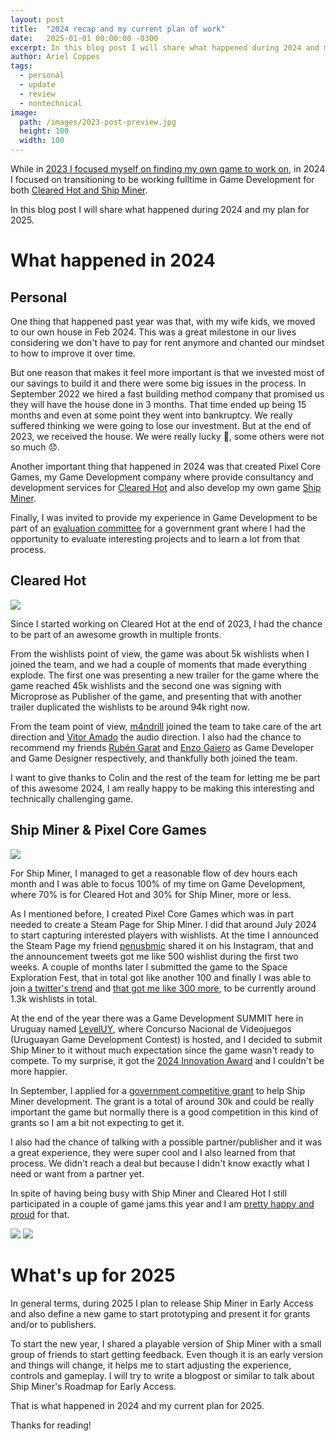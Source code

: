 ```yaml
---
layout: post
title:  "2024 recap and my current plan of work"
date:   2025-01-01 00:00:00 -0300
excerpt: In this blog post I will share what happened during 2024 and my plan for 2025.
author: Ariel Coppes
tags:
  - personal
  - update
  - review
  - nontechnical
image:
  path: /images/2023-post-preview.jpg
  height: 100 
  width: 100
---
```


While in [2023 I focused myself on finding my own game to work on](/2024/01/18/recap-2023-and-current-plan), in 2024 I focused on transitioning to be working fulltime in Game Development for both [Cleared Hot and Ship Miner](/2024/05/31/shipminerupdate). 

In this blog post I will share what happened during 2024 and my plan for 2025.

# What happened in 2024

## Personal

One thing that happened past year was that, with my wife kids, we moved to our own house in Feb 2024. This was a great milestone in our lives considering we don't have to pay for rent anymore and chanted our mindset to how to improve it over time. 

But one reason that makes it feel more important is that we invested most of our savings to build it and there were some big issues in the process. In September 2022 we hired a fast building method company that promised us they will have the house done in 3 months. That time ended up being 15 months and even at some point they went into bankruptcy. We really suffered thinking we were going to lose our investment. But at the end of 2023, we received the house. We were really lucky :pray:, some others were not so much :disappointed:.  

Another important thing that happened in 2024 was that created Pixel Core Games, my Game Development company where provide consultancy and development services for [Cleared Hot](https://store.steampowered.com/app/1710820/Cleared_Hot/) and also develop my own game [Ship Miner](https://store.steampowered.com/app/3113690/Ship_Miner/).

Finally, I was invited to provide my experience in Game Development to be part of an [evaluation committee](/2024/12/22/my-personal-notes-being-in-evaluation-committee) for a government grant where I had the opportunity to evaluate interesting projects and to learn a lot from that process.

## Cleared Hot

<div class="post-image">
  <img src="/images/screenshots_clearedhot.gif" />
</div>

Since I started working on Cleared Hot at the end of 2023, I had the chance to be part of an awesome growth in multiple fronts. 

From the wishlists point of view, the game was about 5k wishlists when I joined the team, and we had a couple of moments that made everything explode. The first one was presenting a new trailer for the game where the game reached 45k wishlists and the second one was signing with Microprose as Publisher of the game, and presenting that with another trailer duplicated the wishlists to be around 94k right now. 

From the team point of view, [m4ndrill](https://m4ndrill.bio.link/) joined the team to take care of the art direction and [Vitor Amado](https://vitoramado.framer.website/) the audio direction. I also had the chance to recommend my friends [Rubén Garat](https://rgarat.dev/) and [Enzo Gaiero](https://x.com/playorbust) as Game Developer and Game Designer respectively, and thankfully both joined the team.
 
I want to give thanks to Colin and the rest of the team for letting me be part of this awesome 2024, I am really happy to be making this interesting and technically challenging game.

## Ship Miner & Pixel Core Games

<div class="post-image">
  <img src="/assets/moonminer/shipminer-gameplay-01.gif" />
</div>

For Ship Miner, I managed to get a reasonable flow of dev hours each month and I was able to focus 100% of my time on Game Development, where 70% is for Cleared Hot and 30% for Ship Miner, more or less.  

As I mentioned before, I created Pixel Core Games which was in part needed to create a Steam Page for Ship Miner. I did that around July 2024 to start capturing interested players with wishlists. At the time I announced the Steam Page my friend [penusbmic](https://penusbmic.itch.io/) shared it on his Instagram, that and the announcement tweets got me like 500 wishlist during the first two weeks. A couple of months later I submitted the game to the Space Exploration Fest, that in total got like another 100 and finally I was able to join [a twitter's trend](https://x.com/arielsan/status/1844013314910855450) and [that got me like 300 more](https://x.com/arielsan/status/1844741963360125214), to be currently around 1.3k wishlists in total.

At the end of the year there was a Game Development SUMMIT here in Uruguay named [LevelUY](https://www.leveluy.com/), where Concurso Nacional de Videojuegos (Uruguayan Game Development Contest) is hosted, and I decided to submit Ship Miner to it without much expectation since the game wasn't ready to compete. To my surprise, it got the [2024 Innovation Award](https://x.com/arielsan/status/1857859473848852972) and I couldn't be more happier.

In September, I applied for a [government competitive grant](https://www.gub.uy/ministerio-industria-energia-mineria/comunicacion/noticias/abrio-convocatoria-videojuegos-2024) to help Ship Miner development. The grant is a total of around 30k and could be really important the game but normally there is a good competition in this kind of grants so I am a bit not expecting to get it.

I also had the chance of talking with a possible partner/publisher and it was a great experience, they were super cool and I also learned from that process. We didn't reach a deal but because I didn't know exactly what I need or want from a partner yet.

In spite of having being busy with Ship Miner and Cleared Hot I still participated in a couple of game jams this year and I am [pretty happy and proud](/2024/10/15/why-participate-in-jams-if-i-have-a-game) for that.

<div class="project">
<img src="/images/jams_ldjam55_hellcollector.gif" />
<img src="/images/jams_gbjam12_dancedance.gif" />
</div>

# What's up for 2025

In general terms, during 2025 I plan to release Ship Miner in Early Access and also define a new game to start prototyping and present it for grants and/or to publishers.

To start the new year, I shared a playable version of Ship Miner with a small group of friends to start getting feedback. Even though it is an early version and things will change, it helps me to start adjusting the experience, controls and gameplay. I will try to write a blogpost or similar to talk about Ship Miner's Roadmap for Early Access.

That is what happened in 2024 and my current plan for 2025.

Thanks for reading!